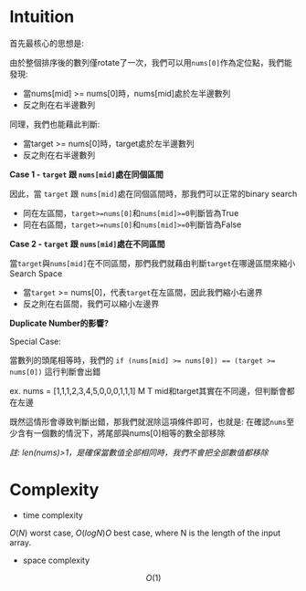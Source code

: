 # Intuition

首先最核心的思想是:

由於整個排序後的數列僅rotate了一次，我們可以用`nums[0]`作為定位點，我們能發現:

- 當nums[mid] >= nums[0]時，nums[mid]處於左半邊數列
- 反之則在右半邊數列

同理，我們也能藉此判斷:
- 當target >= nums[0]時，target處於左半邊數列
- 反之則在右半邊數列

**Case 1 - `target` 跟 `nums[mid]`處在同個區間**

因此，當 `target` 跟 `nums[mid]`處在同個區間時，那我們可以正常的binary search
- 同在左區間，`target>=nums[0]`和`nums[mid]>=0`判斷皆為True
- 同在右區間，`target>=nums[0]`和`nums[mid]>=0`判斷皆為False

**Case 2 - `target` 跟 `nums[mid]`處在不同區間**

當`target`與`nums[mid]`在不同區間，那們我們就藉由判斷`target`在哪邊區間來縮小Search Space
- 當`target` >= nums[0]，代表`target`在左區間，因此我們縮小右邊界
- 反之則在右區間，我們可以縮小左邊界

**Duplicate Number的影響?**

Special Case:

當數列的頭尾相等時，我們的
`if (nums[mid] >= nums[0]) == (target >= nums[0])`
這行判斷會出錯

ex.
nums = [1,1,1,2,3,4,5,0,0,0,1,1,1]
          M                 T
mid和target其實在不同邊，但判斷會都在左邊

既然這情形會導致判斷出錯，那我們就泯除這項條件即可，也就是:
在確認`nums`至少含有一個數的情況下，將尾部與nums[0]相等的數全部移除

*註: len(nums)>1，是確保當數值全部相同時，我們不會把全部數值都移除*

# Complexity

- time complexity

$O(N)$ worst case, $O(log⁡N)O$ best case, where N is the length of the input array.

- space complexity

$$O(1)$$